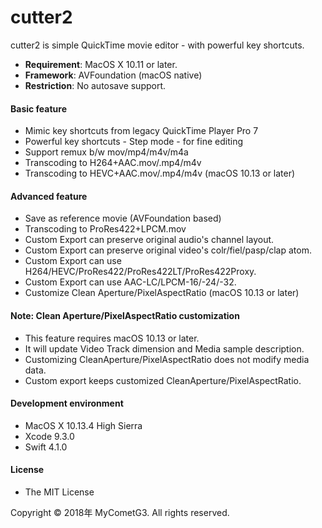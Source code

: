 # cutter2

cutter2 is simple QuickTime movie editor - with powerful key shortcuts.

- __Requirement__: MacOS X 10.11 or later.
- __Framework__: AVFoundation (macOS native)
- __Restriction__: No autosave support.

#### Basic feature
- Mimic key shortcuts from legacy QuickTime Player Pro 7
- Powerful key shortcuts - Step mode - for fine editing
- Support remux b/w mov/mp4/m4v/m4a
- Transcoding to H264+AAC.mov/.mp4/m4v
- Transcoding to HEVC+AAC.mov/.mp4/m4v (macOS 10.13 or later)

#### Advanced feature
- Save as reference movie (AVFoundation based)
- Transcoding to ProRes422+LPCM.mov
- Custom Export can preserve original audio's channel layout.
- Custom Export can preserve original video's colr/fiel/pasp/clap atom.
- Custom Export can use H264/HEVC/ProRes422/ProRes422LT/ProRes422Proxy.
- Custom Export can use AAC-LC/LPCM-16/-24/-32.
- Customize Clean Aperture/PixelAspectRatio (macOS 10.13 or later)

#### Note: Clean Aperture/PixelAspectRatio customization
- This feature requires macOS 10.13 or later.
- It will update Video Track dimension and Media sample description.
- Customizing CleanAperture/PixelAspectRatio does not modify media data.
- Custom export keeps customized CleanAperture/PixelAspectRatio.

#### Development environment
- MacOS X 10.13.4 High Sierra
- Xcode 9.3.0
- Swift 4.1.0

#### License
- The MIT License

Copyright © 2018年 MyCometG3. All rights reserved.
